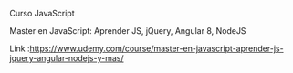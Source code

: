 Curso JavaScript

Master en JavaScript: Aprender JS, jQuery, Angular 8, NodeJS

Link :https://www.udemy.com/course/master-en-javascript-aprender-js-jquery-angular-nodejs-y-mas/
